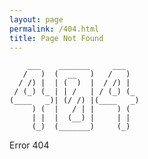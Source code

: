 ```yaml
---
layout: page
permalink: /404.html
title: Page Not Found
---
```


    
    
        ___    _______     ___   
       /   )  (  __   )   /   )  
      / /) |  | (  )  |  / /) |  
     / (_) (_ | | /   | / (_) (_ 
    (____   _)| (/ /) |(____   _)
         ) (  |   / | |     ) (  
         | |  |  (__) |     | |  
         (_)  (_______)     (_)  
    
    
    
Error 404
